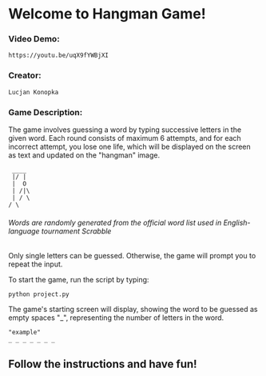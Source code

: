# Welcome to Hangman Game!

### Video Demo: 
    https://youtu.be/uqX9fYWBjXI
### Creator: 
    Lucjan Konopka
### Game Description:

The game involves guessing a word by typing successive letters in the given word. 
Each round consists of maximum 6 attempts, and for each incorrect attempt,
you lose one life, which will be displayed on the screen as text 
and updated on the "hangman" image.

     ____ 
     |/ | 
     |  O 
     | /|\
     | / \
    / \  

###### Words are randomly generated from the official word list used in English-language tournament Scrabble


Only single letters can be guessed. 
Otherwise, the game will prompt you to repeat the input. 
    
To start the game, run the script by typing:   
    
    python project.py

The game's starting screen will display, 
showing the word to be guessed as empty spaces "_", 
representing the number of letters in the word.

    "example"
    _ _ _ _ _ _ _

## Follow the instructions and have fun!
